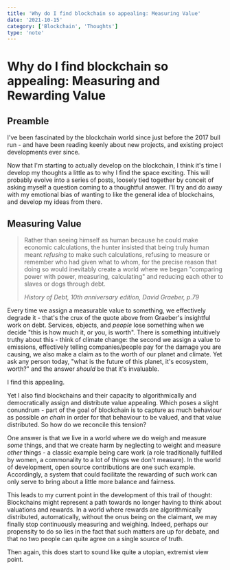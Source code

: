 ```yaml
---
title: 'Why do I find blockchain so appealing: Measuring Value'
date: '2021-10-15'
category: ['Blockchain', 'Thoughts']
type: 'note'
---
```


# Why do I find blockchain so appealing: Measuring and Rewarding Value

## Preamble

I've been fascinated by the blockchain world since just before the 2017 bull run - and have been reading keenly about new projects, and existing project developments ever since.

Now that I'm starting to actually develop on the blockchain, I think it's time I develop my thoughts a little as to why I find the space exciting. This will probably evolve into a series of posts, loosely tied together by conceit of asking myself a question coming to a thoughtful answer. I'll try and do away with my emotional bias of wanting to like the general idea of blockchains, and develop my ideas from there.

## Measuring Value

> Rather than seeing himself as human because he could make economic calculations, the hunter insisted that being truly human meant _refusing_ to make such calculations, refusing to measure or remember who had given what to whom, for the precise reason that doing so would inevitably create a world where we began "comparing power with power, measuring, calculating" and reducing each other to slaves or dogs through debt.
>
> _History of Debt, 10th anniversary edition, David Graeber, p.79_

Every time we assign a measurable value to something, we effectively degrade it - that's the crux of the quote above from Graeber's insightful work on debt. Services, objects, and _people_ lose something when we decide "this is how much it, or you, is worth". There is something intuitively truthy about this - think of climate change: the second we assign a value to emissions, effectively telling companies/people pay for the damage you are causing, we also make a claim as to the worth of our planet and climate. Yet ask any person today, "what is the future of this planet, it's ecosystem, worth?" and the answer _should_ be that it's invaluable.

I find this appealing.

Yet I also find blockchains and their capacity to algorithmically and democratically assign and distribute value appealing. Which poses a slight conundrum - part of the goal of blockchain is to capture as much behaviour as possible _on chain_ in order for that behaviour to be valued, and that value distributed. So how do we reconcile this tension?

One answer is that we live in a world where we do weigh and measure _some_ things, and that we create harm by neglecting to weight and measure _other_ things - a classic example being care work (a role traditionally fulfilled by women, a commonality to a lot of things we don't measure). In the world of development, open source contributions are one such example. Accordingly, a system that could facilitate the rewarding of such work can only serve to bring about a little more balance and fairness.

This leads to my current point in the development of this trail of thought: Blockchains might represent a path towards no longer having to think about valuations and rewards. In a world where rewards are algorithmically distributed, automatically, without the onus being on the claimant, we may finally stop continuously measuring and weighing. Indeed, perhaps our propensity to do so lies in the fact that such matters are up for debate, and that no two people can quite agree on a single source of truth.

Then again, this does start to sound like quite a utopian, extremist view point.
